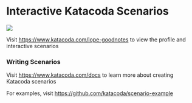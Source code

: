# Interactive Katacoda Scenarios

[![](http://shields.katacoda.com/katacoda/lope-goodnotes/count.svg)](https://www.katacoda.com/lope-goodnotes "Get your profile on Katacoda.com")

Visit https://www.katacoda.com/lope-goodnotes to view the profile and interactive scenarios

### Writing Scenarios
Visit https://www.katacoda.com/docs to learn more about creating Katacoda scenarios

For examples, visit https://github.com/katacoda/scenario-example
